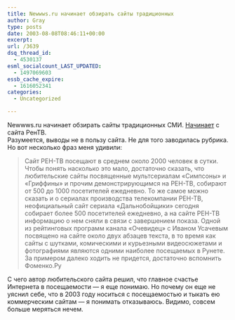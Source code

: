 ```yaml
---
title: Newwws.ru начинает обзирать сайты традиционных
author: Gray
type: posts
date: 2003-08-08T08:46:11+00:00
excerpt:
url: /3639
dsq_thread_id:
  - 4530137
esml_socialcount_LAST_UPDATED:
  - 1497069603
essb_cache_expire:
  - 1616052341
categories:
  - Uncategorized

---
```








Newwws.ru начинает обзирать сайты традиционных СМИ. <a href="http://newwws.ru/index.php?itemid=547" target="_blank">Начинает</a> с сайта РенТВ.  
Разумеется, выводы не в пользу сайта. Не для того заводилась рубрика. Но вот несколько фраз меня удивили:

> Сайт РЕН-ТВ посещают в среднем около 2000 человек в сутки. Чтобы понять насколько это мало, достаточно сказать, что любительские сайты посвященные мультсериалам &laquo;Симпсоны&raquo; и &laquo;Гриффины&raquo; и прочим демонстрирующимся на РЕН-ТВ, собирают от 500 до 1000 посетителей ежедневно. То же самое можно сказать и о сериалах производства телекомпании РЕН-ТВ, неофициальный сайт сериала &laquo;Дальнобойщики&raquo; сегодня собирает более 500 посетителей ежедневно, а на сайте РЕН-ТВ информацию о нем сняли в связи с завершением показа. Одной из рейтинговых программ канала &laquo;Очевидец&raquo; с Иваном Усачевым посвящено на сайте около двух абзацев текста, в то время как сайты с шутками, комическими и курьезными видеосюжетами и фотографиями являются одними наиболее посещаемых в Рунете. За примером далеко ходить не придется, достаточно вспомнить Фоменко.Ру

С чего автор любительского сайта решил, что главное счастье Интернета в посещаемости &#8212; я еще понимаю. Но почему он еще не уяснил себе, что в 2003 году носиться с посещаемостью и тыкать ею коммерческим сайтам &#8212; я понимать отказываюсь. Видимо, совсем больше меряться нечем.